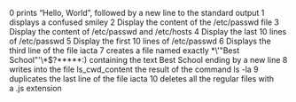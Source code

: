 0 prints “Hello, World”, followed by a new line to the standard output
1 displays a confused smiley
2 Display the content of the /etc/passwd file
3 Display the content of /etc/passwd and /etc/hosts
4 Display the last 10 lines of /etc/passwd
5 Display the first 10 lines of /etc/passwd
6 Displays the third line of the file iacta
7 creates a file named exactly \*\\'"Best School"\'\\*$\?\*\*\*\*\*:) containing the text Best School ending by a new line
8 writes into the file ls_cwd_content the result of the command ls -la
9 duplicates the last line of the file iacta
10 deletes all the regular files with a .js extension
